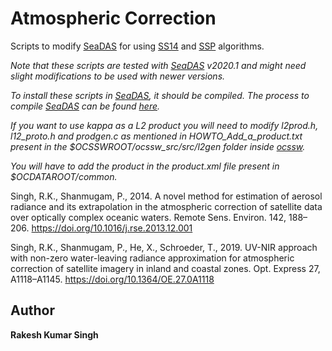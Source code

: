 # Atmospheric Correction
Scripts to modify [SeaDAS](https://seadas.gsfc.nasa.gov/) for using [SS14](https://doi.org/10.1016/j.rse.2013.12.001) and [SSP](https://doi.org/10.1364/OE.27.0A1118) algorithms.

*Note that these scripts are tested with [SeaDAS](https://seadas.gsfc.nasa.gov/) v2020.1 and might need slight modifications to be used with newer versions.*


*To install these scripts in [SeaDAS](https://seadas.gsfc.nasa.gov/), it should be compiled. The process to compile [SeaDAS](https://seadas.gsfc.nasa.gov/) can be found [here](https://seadas.gsfc.nasa.gov/build_ocssw/#building-the-code).*














*If you want to use kappa as a L2 product you will need to modify l2prod.h, l12_proto.h and prodgen.c as mentioned in HOWTO_Add_a_product.txt present in the $OCSSWROOT/ocssw_src/src/l2gen folder inside [ocssw](https://oceancolor.gsfc.nasa.gov/docs/ocssw/index.html).*


*You will have to add the product in the product.xml file present in $OCDATAROOT/common.*

Singh, R.K., Shanmugam, P., 2014. A novel method for estimation of aerosol radiance and its extrapolation in the atmospheric correction of satellite data over optically complex oceanic waters. Remote Sens. Environ. 142, 188–206. https://doi.org/10.1016/j.rse.2013.12.001


Singh, R.K., Shanmugam, P., He, X., Schroeder, T., 2019. UV-NIR approach with non-zero water-leaving radiance approximation for atmospheric correction of satellite imagery in inland and coastal zones. Opt. Express 27, A1118–A1145. https://doi.org/10.1364/OE.27.0A1118


## Author
**Rakesh Kumar Singh**
